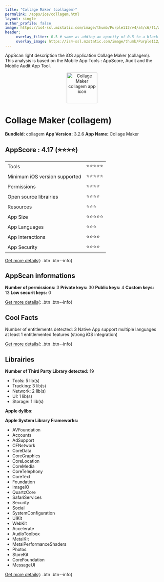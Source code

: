 ```yaml
---
title: "Collage Maker (collagem)"
permalink: /apps/ios/collagem.html
layout: single
author_profile: false
image: https://is4-ssl.mzstatic.com/image/thumb/Purple112/v4/a4/c6/f1/a4c6f1b0-cc08-8d5c-0c62-f73bf02920d9/AppIcon-0-1x_U007emarketing-0-7-0-85-220.png/512x512bb.jpg
header: 
     overlay_filter: 0.5 # same as adding an opacity of 0.5 to a black background
     overlay_image: https://is4-ssl.mzstatic.com/image/thumb/Purple112/v4/a4/c6/f1/a4c6f1b0-cc08-8d5c-0c62-f73bf02920d9/AppIcon-0-1x_U007emarketing-0-7-0-85-220.png/512x512bb.jpg
---
```

AppScan light description the iOS application Collage Maker (collagem). This analysis is based on the Mobile App Tools : AppScore, Audit and the Mobile Audit App Tool.

  
  
<div style="text-align: center;"><img src="https://is4-ssl.mzstatic.com/image/thumb/Purple112/v4/a4/c6/f1/a4c6f1b0-cc08-8d5c-0c62-f73bf02920d9/AppIcon-0-1x_U007emarketing-0-7-0-85-220.png/512x512bb.jpg" width="100" height="100" alt="Collage Maker collagem app icon"></div>  
  
# Collage Maker (collagem)

**BundleId:** collagem
**App Version:** 3.2.6
**App Name:** Collage Maker


## AppScore : 4.17 (⭐️⭐️⭐️⭐️) 

<table>
<tr><td> Tools </td><td> ⭐️⭐️⭐️⭐️⭐️ </td></tr>
<tr><td> Minimum iOS version supported </td><td> ⭐️⭐️⭐️⭐️⭐️ </td></tr>
<tr><td> Permissions </td><td> ⭐️⭐️⭐️⭐️ </td></tr>
<tr><td> Open source librairies </td><td> ⭐️⭐️⭐️⭐️ </td></tr>
<tr><td> Resources </td><td> ⭐️⭐️⭐️ </td></tr>
<tr><td> App Size </td><td> ⭐️⭐️⭐️⭐️⭐️ </td></tr>
<tr><td> App Languages </td><td> ⭐️⭐️⭐️ </td></tr>
<tr><td> App Interactions </td><td> ⭐️⭐️⭐️⭐️ </td></tr>
<tr><td> App Security </td><td> ⭐️⭐️⭐️⭐️ </td></tr>
</table>

[Get more details](/pricing.html){: .btn .btn--info}  
  
## AppScan informations 

**Number of permissions:** 3
**Private keys:** 30
**Public keys:** 4
**Custom keys:** 13
**Low securit keys:** 0
  
[Get more details](/pricing.html){: .btn .btn--info}

## Cool Facts

Number of entitlements detected: 3
Native App
support multiple languages
at least 1 entitlemented features (strong iOS integration)
  
[Get more details](/pricing.html){: .btn .btn--info}

## Librairies 
**Number of Third Party Library detected:** 19
- Tools: 5 lib(s)
- Tracking: 3 lib(s)
- Network: 2 lib(s)
- UI: 1 lib(s)
- Storage: 1 lib(s)

**Apple dylibs:**


**Apple System Library Frameworks:**
- AVFoundation
- Accounts
- AdSupport
- CFNetwork
- CoreData
- CoreGraphics
- CoreLocation
- CoreMedia
- CoreTelephony
- CoreText
- Foundation
- ImageIO
- QuartzCore
- SafariServices
- Security
- Social
- SystemConfiguration
- UIKit
- WebKit
- Accelerate
- AudioToolbox
- MetalKit
- MetalPerformanceShaders
- Photos
- StoreKit
- CoreFoundation
- MessageUI


  
[Get more details](/pricing.html){: .btn .btn--info}

